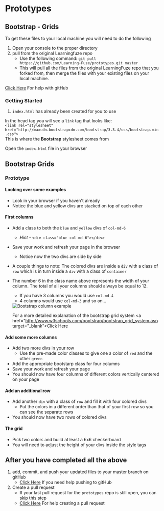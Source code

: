 # Prototypes

## Bootstrap - Grids

To get these files to your local machine you will need to do the following

1. Open your console to the proper directory
2. pull from the original Learningfuze repo
	- Use the following command:
		`git pull https://github.com/Learning-Fuze/prototypes.git master`
	- This will pull all the files from the original LearningFuze repo that you forked from, then merge the files with your existing files on your local machine.

<a href="https://github.com/Learning-Fuze/git-workflow#github-workflow" target="_blank">Click Here</a> For help with gitHub 

### Getting Started

1. `index.html` has already been created for you to use

In the head tag you will see a `link` tag that looks like:<br>
	`<link rel="stylesheet" href="http://maxcdn.bootstrapcdn.com/bootstrap/3.3.4/css/bootstrap.min.css">`<br>
This is where the **Bootstrap** stylesheet comes from

Open the `index.html` file in your browser

## Bootstrap Grids

### Prototype

#### Looking over some examples

- Look in your browser if you haven't already
- Notice the blue and yellow divs are stacked on top of each other

#### First columns  

- Add a class to both the `blue` and `yellow` divs of `col-md-6`
	- *Hint* - `<div class="blue col-md-6"></div>`
- Save your work and refresh your page in the browser
	- Notice now the two divs are side by side
- A couple things to note: The colored divs are inside a `div` with a class of `row` which is in turn inside a `div` with a class of `container`

- The number 6 in the class name above represents the width of your column. The total of all your columns should always be equal to 12.
	- If you have 3 columns you would use `col-md-4`
	- 4 columns would use `col-md-3` and so on...
	<img src="https://github.com/Learning-Fuze/prototypes/blob/bs-grids/bs-grids/images/bs-grid-layout.png?raw=true" alt="Bootstrap column example">

	For a more detailed explanation of the bootstrap grid system <a href="http://www.w3schools.com/bootstrap/bootstrap_grid_system.asp target="_blank">Click Here</a>

#### Add some more columns 
- Add two more divs in your row
	- Use the pre-made color classes to give one a color of `red` and the other `green`
- Add the appropriate bootstarp class for four columns
- Save your work and refresh your page
- You should now have four columns of different colors vertically centered on your page

#### Add an additional row
- Add another `div` with a class of `row` and fill it with four colored divs
	- Put the colors in a different order than that of your first row so you can see the separate rows
- You should now have two rows of colored divs

#### The grid
- Pick two colors and build at least a 6x6 checkerboard
- You will need to adjust the height of your divs inside the style tags 

## After you have completed all the above

1. add, commit, and push your updated files to your master branch on gitHub
	- <a href="https://github.com/Learning-Fuze/git-workflow#step-4---pushing-your-work-back-to-github" target="_blank">Click Here</a> If you need help pushing to gitHub
2. Create a pull request
	- If your last pull request for the `prototypes` repo is still open, you can skip this step
	- <a href="https://github.com/Learning-Fuze/git-workflow#step-5---creating-a-pull-request-1" target="_blank">Click Here</a> For help creating a pull request